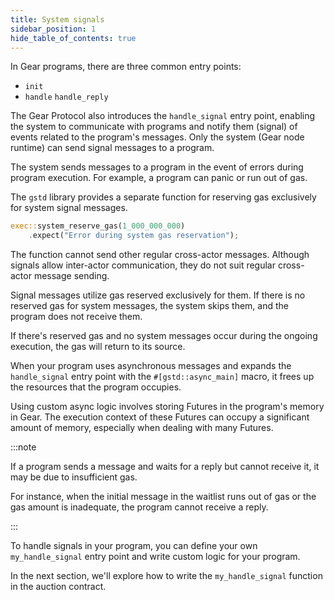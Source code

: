 ```yaml
---
title: System signals
sidebar_position: 1
hide_table_of_contents: true
---
```


In Gear programs, there are three common entry points: 
- `init`
- `handle`
`handle_reply`

The Gear Protocol also introduces the `handle_signal` entry point, enabling the system to communicate with programs and notify them (signal) of events related to the program's messages. Only the system (Gear node runtime) can send signal messages to a program.

The system sends messages to a program in the event of errors during program execution. For example, a program can panic or run out of gas.

The `gstd` library provides a separate function for reserving gas exclusively for system signal messages.

```rust
exec::system_reserve_gas(1_000_000_000)
    .expect("Error during system gas reservation");
```

The function cannot send other regular cross-actor messages. Although signals allow inter-actor communication, they do not suit regular cross-actor message sending.

Signal messages utilize gas reserved exclusively for them. If there is no reserved gas for system messages, the system skips them, and the program does not receive them.

If there's reserved gas and no system messages occur during the ongoing execution, the gas will return to its source. 

When your program uses asynchronous messages and expands the `handle_signal` entry point with the `#[gstd::async_main]` macro, it frees up the resources that the program occupies.

Using custom async logic involves storing Futures in the program's memory in Gear. The execution context of these Futures can occupy a significant amount of memory, especially when dealing with many Futures.

:::note

If a program sends a message and waits for a reply but cannot receive it, it may be due to insufficient gas. 

For instance, when the initial message in the waitlist runs out of gas or the gas amount is inadequate, the program cannot receive a reply.

:::

To handle signals in your program, you can define your own `my_handle_signal` entry point and write custom logic for your program.  

In the next section, we'll explore how to write the `my_handle_signal` function in the auction contract.
